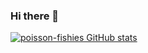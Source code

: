 ### Hi there 👋

[![poisson-fishies GitHub stats](https://github-readme-stats.vercel.app/api?username=poisson-fish)](https://github.com/anuraghazra/github-readme-stats)
<!--
**poisson-fish/poisson-fish** is a ✨ _special_ ✨ repository because its `README.md` (this file) appears on your GitHub profile.

Here are some ideas to get you started:

- 🔭 I’m currently working on ...
- 🌱 I’m currently learning ...
- 👯 I’m looking to collaborate on ...
- 🤔 I’m looking for help with ...
- 💬 Ask me about ...
- 📫 How to reach me: ...
- 😄 Pronouns: ...
- ⚡ Fun fact: ...
-->

